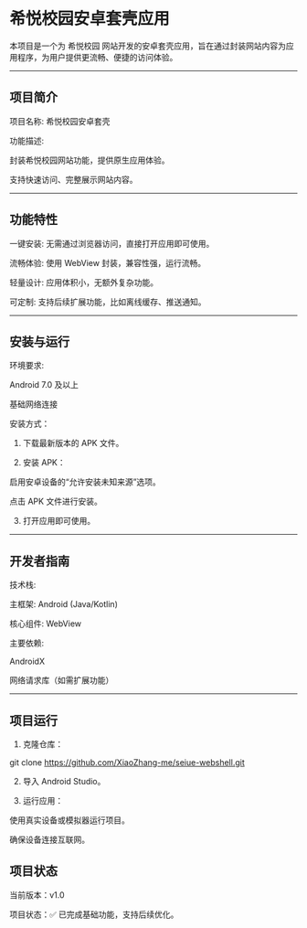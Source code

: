 # 希悦校园安卓套壳应用

本项目是一个为 希悦校园 网站开发的安卓套壳应用，旨在通过封装网站内容为应用程序，为用户提供更流畅、便捷的访问体验。


---

## 项目简介

项目名称: 希悦校园安卓套壳

功能描述:

封装希悦校园网站功能，提供原生应用体验。

支持快速访问、完整展示网站内容。




---

## 功能特性

一键安装: 无需通过浏览器访问，直接打开应用即可使用。

流畅体验: 使用 WebView 封装，兼容性强，运行流畅。

轻量设计: 应用体积小，无额外复杂功能。

可定制: 支持后续扩展功能，比如离线缓存、推送通知。



---

## 安装与运行

环境要求:

Android 7.0 及以上

基础网络连接


安装方式：

1. 下载最新版本的 APK 文件。


2. 安装 APK：

启用安卓设备的“允许安装未知来源”选项。

点击 APK 文件进行安装。



3. 打开应用即可使用。




---

## 开发者指南

技术栈:

主框架: Android (Java/Kotlin)

核心组件: WebView

主要依赖:

AndroidX

网络请求库（如需扩展功能）


---

## 项目运行

1. 克隆仓库：

git clone https://github.com/XiaoZhang-me/seiue-webshell.git


2. 导入 Android Studio。


3. 运行应用：

使用真实设备或模拟器运行项目。

确保设备连接互联网。


## 项目状态

当前版本：v1.0

项目状态：✅ 已完成基础功能，支持后续优化。
